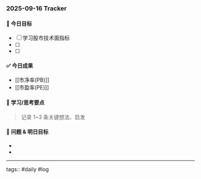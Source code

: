 ### 2025-09-16 Tracker

#### 🎯 今日目标
- [ ] 学习股市技术面指标
- [ ] 
- [ ] 

#### ✅ 今日成果
- [[市净率(PB)]]
- [[市盈率(PE)]]

#### 🧠 学习/思考要点
> 记录 1~3 条关键想法、启发

#### 🧩 问题 & 明日目标
- 
- 

---
tags:: #daily #log
